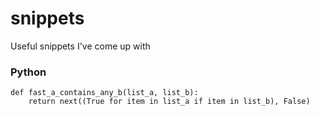 # snippets
Useful snippets I've come up with

### Python
```
def fast_a_contains_any_b(list_a, list_b):
    return next((True for item in list_a if item in list_b), False)
```
